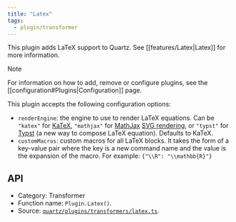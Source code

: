 ```yaml
---
title: "Latex"
tags:
  - plugin/transformer
---
```


This plugin adds LaTeX support to Quartz. See [[features/Latex|Latex]] for more information.

> [!note]
> For information on how to add, remove or configure plugins, see the [[configuration#Plugins|Configuration]] page.

This plugin accepts the following configuration options:

- `renderEngine`: the engine to use to render LaTeX equations. Can be `"katex"` for [KaTeX](https://katex.org/), `"mathjax"` for [MathJax](https://www.mathjax.org/) [SVG rendering](https://docs.mathjax.org/en/latest/output/svg.html), or `"typst"` for [Typst](https://typst.app/) (a new way to compose LaTeX equation). Defaults to KaTeX.
- `customMacros`: custom macros for all LaTeX blocks. It takes the form of a key-value pair where the key is a new command name and the value is the expansion of the macro. For example: `{"\\R": "\\mathbb{R}"}`

## API

- Category: Transformer
- Function name: `Plugin.Latex()`.
- Source: [`quartz/plugins/transformers/latex.ts`](https://github.com/lambainsaan/notepad/blob/v4/quartz/plugins/transformers/latex.ts).
